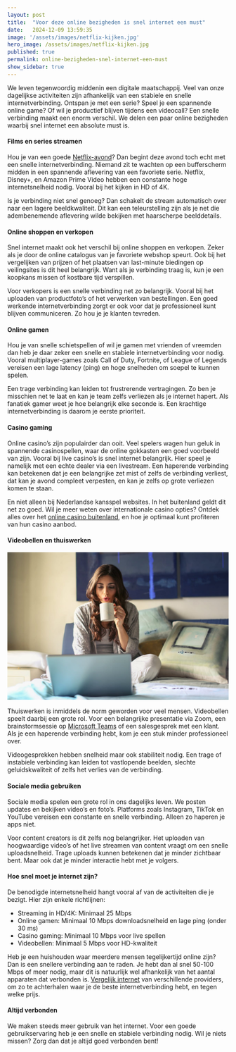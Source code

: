 ```yaml
---
layout: post
title:  "Voor deze online bezigheden is snel internet een must"
date:   2024-12-09 13:59:35
image: '/assets/images/netflix-kijken.jpg'
hero_image: /assets/images/netflix-kijken.jpg
published: true
permalink: online-bezigheden-snel-internet-een-must
show_sidebar: true
---
```


We leven tegenwoordig middenin een digitale maatschappij. Veel van onze dagelijkse activiteiten zijn afhankelijk van een stabiele en snelle internetverbinding. Ontspan je met een serie? Speel je een spannende online game? Of wil je productief blijven tijdens een videocall? Een snelle verbinding maakt een enorm verschil. We delen een paar online bezigheden waarbij snel internet een absolute must is.  

#### Films en series streamen  

Hou je van een goede [Netflix-avond](https://www.netflix.com/nl/)? Dan begint deze avond toch echt met een snelle internetverbinding. Niemand zit te wachten op een bufferscherm midden in een spannende aflevering van een favoriete serie. Netflix, Disney+, en Amazon Prime Video hebben een constante hoge internetsnelheid nodig. Vooral bij het kijken in HD of 4K.  

Is je verbinding niet snel genoeg? Dan schakelt de stream automatisch over naar een lagere beeldkwaliteit. Dit kan een teleurstelling zijn als je net die adembenemende aflevering wilde bekijken met haarscherpe beelddetails.  

#### Online shoppen en verkopen  

Snel internet maakt ook het verschil bij online shoppen en verkopen. Zeker als je door de online catalogus van je favoriete webshop speurt. Ook bij het vergelijken van prijzen of het plaatsen van last-minute biedingen op veilingsites is dit heel belangrijk. Want als je verbinding traag is, kun je een koopkans missen of kostbare tijd verspillen.  

Voor verkopers is een snelle verbinding net zo belangrijk. Vooral bij het uploaden van productfoto’s of het verwerken van bestellingen. Een goed werkende internetverbinding zorgt er ook voor dat je professioneel kunt blijven communiceren. Zo hou je je klanten tevreden.  

#### Online gamen  

Hou je van snelle schietspellen of wil je gamen met vrienden of vreemden dan heb je daar zeker een snelle en stabiele internetverbinding voor nodig. Vooral multiplayer-games zoals Call of Duty, Fortnite, of League of Legends vereisen een lage latency (ping) en hoge snelheden om soepel te kunnen spelen.  

Een trage verbinding kan leiden tot frustrerende vertragingen. Zo ben je misschien net te laat en kan je team zelfs verliezen als je internet hapert. Als fanatiek gamer weet je hoe belangrijk elke seconde is. Een krachtige internetverbinding is daarom je eerste prioriteit.  

#### Casino gaming  

Online casino’s zijn populairder dan ooit. Veel spelers wagen hun geluk in spannende casinospellen, waar de online gokkasten een goed voorbeeld van zijn. Vooral bij live casino’s is snel internet belangrijk. Hier speel je namelijk met een echte dealer via een livestream. Een haperende verbinding kan betekenen dat je een belangrijke zet mist of zelfs de verbinding verliest, dat kan je avond compleet verpesten, en kan je zelfs op grote verliezen komen te staan.  

En niet alleen bij Nederlandse kansspel websites. In het buitenland geldt dit net zo goed. Wil je meer weten over internationale casino opties? Ontdek alles over het [online casino buitenland](https://www.nederlandseonlinecasino.com/online-casino-buitenland/), en hoe je optimaal kunt profiteren van hun casino aanbod.

#### Videobellen en thuiswerken

![Foto van vrouw met kop koffie](/assets/images/vrouw-met-kop-koffie.jpg)

Thuiswerken is inmiddels de norm geworden voor veel mensen. Videobellen speelt daarbij een grote rol. Voor een belangrijke presentatie via Zoom, een brainstormsessie op [Microsoft Teams](https://www.microsoft.com/nl-nl/microsoft-teams/group-chat-software) of een salesgesprek met een klant. Als je een haperende verbinding hebt, kom je een stuk minder professioneel over.  

Videogesprekken hebben snelheid maar ook stabiliteit nodig. Een trage of instabiele verbinding kan leiden tot vastlopende beelden, slechte geluidskwaliteit of zelfs het verlies van de verbinding.  

#### Sociale media gebruiken  

Sociale media spelen een grote rol in ons dagelijks leven. We posten updates en bekijken video’s en foto’s. Platforms zoals Instagram, TikTok en YouTube vereisen een constante en snelle verbinding. Alleen zo haperen je apps niet.

Voor content creators is dit zelfs nog belangrijker. Het uploaden van hoogwaardige video’s of het live streamen van content vraagt om een snelle uploadsnelheid. Trage uploads kunnen betekenen dat je minder zichtbaar bent. Maar ook dat je minder interactie hebt met je volgers.  

#### Hoe snel moet je internet zijn?  

De benodigde internetsnelheid hangt vooral af van de activiteiten die je bezigt. Hier zijn enkele richtlijnen:

- Streaming in HD/4K: Minimaal 25 Mbps
- Online gamen: Minimaal 10 Mbps downloadsnelheid en lage ping (onder 30 ms)
- Casino gaming: Minimaal 10 Mbps voor live spellen
- Videobellen: Minimaal 5 Mbps voor HD-kwaliteit

Heb je een huishouden waar meerdere mensen tegelijkertijd online zijn? Dan is een snellere verbinding aan te raden. Je hebt dan al snel 50-100 Mbps of meer nodig, maar dit is natuurlijk wel afhankelijk van het aantal apparaten dat verbonden is. [Vergelijk internet](https://4gbuitengebied.nl/vergelijking/) van verschillende providers, om zo te achterhalen waar je de beste internetverbinding hebt, en tegen welke prijs.  

#### Altijd verbonden  

We maken steeds meer gebruik van het internet. Voor een goede gebruikservaring heb je een snelle en stabiele verbinding nodig. Wil je niets missen? Zorg dan dat je altijd goed verbonden bent!